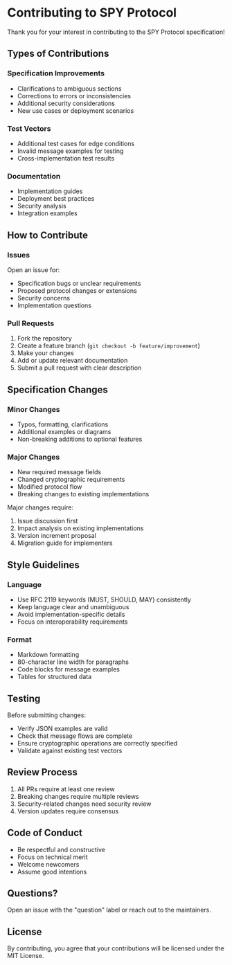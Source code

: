 # Contributing to SPY Protocol

Thank you for your interest in contributing to the SPY Protocol specification!

## Types of Contributions

### Specification Improvements
- Clarifications to ambiguous sections
- Corrections to errors or inconsistencies  
- Additional security considerations
- New use cases or deployment scenarios

### Test Vectors
- Additional test cases for edge conditions
- Invalid message examples for testing
- Cross-implementation test results

### Documentation
- Implementation guides
- Deployment best practices
- Security analysis
- Integration examples

## How to Contribute

### Issues
Open an issue for:
- Specification bugs or unclear requirements
- Proposed protocol changes or extensions
- Security concerns
- Implementation questions

### Pull Requests
1. Fork the repository
2. Create a feature branch (`git checkout -b feature/improvement`)
3. Make your changes
4. Add or update relevant documentation
5. Submit a pull request with clear description

## Specification Changes

### Minor Changes
- Typos, formatting, clarifications
- Additional examples or diagrams
- Non-breaking additions to optional features

### Major Changes  
- New required message fields
- Changed cryptographic requirements
- Modified protocol flow
- Breaking changes to existing implementations

Major changes require:
1. Issue discussion first
2. Impact analysis on existing implementations
3. Version increment proposal
4. Migration guide for implementers

## Style Guidelines

### Language
- Use RFC 2119 keywords (MUST, SHOULD, MAY) consistently
- Keep language clear and unambiguous
- Avoid implementation-specific details
- Focus on interoperability requirements

### Format
- Markdown formatting
- 80-character line width for paragraphs
- Code blocks for message examples
- Tables for structured data

## Testing

Before submitting changes:
- Verify JSON examples are valid
- Check that message flows are complete
- Ensure cryptographic operations are correctly specified
- Validate against existing test vectors

## Review Process

1. All PRs require at least one review
2. Breaking changes require multiple reviews
3. Security-related changes need security review
4. Version updates require consensus

## Code of Conduct

- Be respectful and constructive
- Focus on technical merit
- Welcome newcomers
- Assume good intentions

## Questions?

Open an issue with the "question" label or reach out to the maintainers.

## License

By contributing, you agree that your contributions will be licensed under the MIT License.